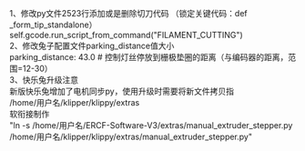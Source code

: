 
1、修改py文件2523行添加或是删除切刀代码 （锁定关键代码：def _form_tip_standalone）  
    self.gcode.run_script_from_command("FILAMENT_CUTTING")  
2、修改兔子配置文件parking_distance值大小  
    parking_distance: 43.0		# 控制灯丝停放到栅极垫圈的距离（与编码器的距离，范围=12-30）  
3、快乐兔升级注意    
    新版快乐兔增加了电机同步py，使用升级时需要将新文件拷贝指  
        /home/用户名/klipper/klippy/extras  
    软衔接制作  
      "ln -s /home/用户名/ERCF-Software-V3/extras/manual_extruder_stepper.py /home/用户名/klipper/klippy/extras/manual_extruder_stepper.py"
  
